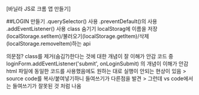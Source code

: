 [바닐라 JS로 크롬 앱 만들기]

##LOGIN 만들기
  .querySelector() 사용
  .preventDefault()의 사용
  .addEventListener() 사용
  class 숨기기
  localStorag에 이름을 저장(localStorage.setItem)/불러오기(localStorage.getItem)/삭제(localStorage.removeItem)하는 api


  의문점?
  class를 제거(숨김?)한다는 것에 대한 개념이 잘 이해가 안감
  코드 중 loginForm.addEventListener('submit', onLoginSubmit) 의 개념이 이해가 안감
  html 파일에 동일한 코드를 사용했음에도 원하는 대로 실행이 안되는 현상이 있음 > source code를 복사/붙여넣기하니 들여쓰기가 다른점을 발견 > 그런데 vs code에서는 들여쓰기가 잘못된 것 처럼 나옴